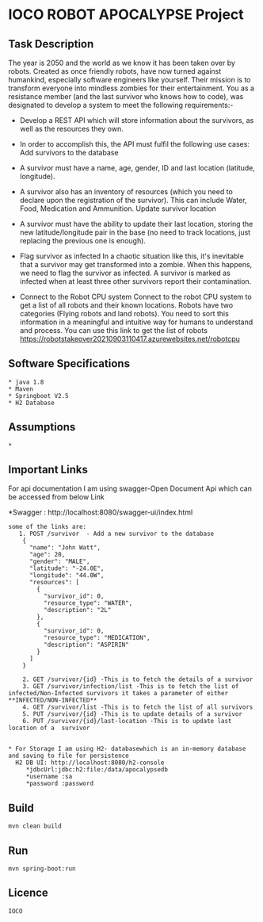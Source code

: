 # IOCO ROBOT APOCALYPSE Project

## Task Description
The year is 2050 and the world as we know it has been taken over by robots. Created as 
once friendly robots, have now turned against humankind, especially software engineers 
like yourself. Their mission is to transform everyone into mindless zombies for their 
entertainment. You as a resistance member (and the last survivor who knows how to code), 
was designated to develop a system to meet the following requirements:-

* Develop a REST API  which will store information about the survivors, as well as the resources 
they own.

* In order to accomplish this, the API must fulfil the following use cases:
  Add survivors to the database
* A survivor must have a name, age, gender, ID and last location (latitude, longitude).
* A survivor also has an inventory of resources (which you need to declare upon the 
  registration of the survivor). This can include Water, Food, Medication and Ammunition.
  Update survivor location
* A survivor must have the ability to update their last location, storing the new 
  latitude/longitude pair in the base (no need to track locations, just replacing the previous 
  one is enough).
* Flag survivor as infected
  In a chaotic situation like this, it's inevitable that a survivor may get transformed into a 
  zombie. When this happens, we need to flag the survivor as infected.
  A survivor is marked as infected when at least three other survivors report their 
  contamination.

* Connect to the Robot CPU system
  Connect to the robot CPU system to get a list of all robots and their known locations. Robots 
  have two categories (Flying robots and land robots). You need to sort this information in a 
  meaningful and intuitive way for humans to understand and process. You can use this link 
  to get the list of robots
  https://robotstakeover20210903110417.azurewebsites.net/robotcpu


## Software Specifications
    * java 1.8
    * Maven
    * Springboot V2.5
    * H2 Database

## Assumptions
    *
    
## Important Links
   For api documentation I am using swagger-Open Document Api which can be accessed from below Link
      
   *Swagger : http://localhost:8080/swagger-ui/index.html

    some of the links are:
       1. POST /survivor  - Add a new survivor to the database
        {
          "name": "John Watt",
          "age": 20,
          "gender": "MALE",
          "latitude": "-24.0E",
          "longitude": "44.0W",
          "resources": [
            {
              "survivor_id": 0,
              "resource_type": "WATER",
              "description": "2L"
            },
            {
              "survivor_id": 0,
              "resource_type": "MEDICATION",
              "description": "ASPIRIN"
            }
          ]
        }

        2. GET /survivor/{id} -This is to fetch the details of a survivor
        3. GET /survivor/infection/list -This is to fetch the list of infected/Non-Infected survivors it takes a parameter of either **INFECTED/NON-INFECTED**
        4. GET /survivor/list -This is to fetch the list of all survivors
        5. PUT /survivor/{id} -This is to update details of a survivor
        6. PUT /survivor/{id}/last-location -This is to update last location of a  survivor

    
    * For Storage I am using H2- databasewhich is an in-memory database and saving to file for persistence
      H2 DB UI: http://localhost:8080/h2-console
         *jdbcUrl:jdbc:h2:file:/data/apocalypsedb
         *username :sa
         *password :password
    
## Build
    mvn clean build

## Run
    mvn spring-boot:run

## Licence

    IOCO
